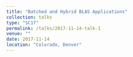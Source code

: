```yaml
---
title: "Batched and Hybrid BLAS Applications"
collection: talks
type: "SC17"
permalink: /talks/2017-11-14-talk-1
venue: ""
date: 2017-11-14  
location: "Colorado, Denver"
---
```

